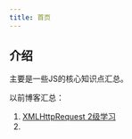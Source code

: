 ```yaml
---
title: 首页
---
```

## 介绍
主要是一些JS的核心知识点汇总。

以前博客汇总：
1. [XMLHttpRequest 2级学习](https://blog.csdn.net/liujie19901217/article/details/51137263)
2.
